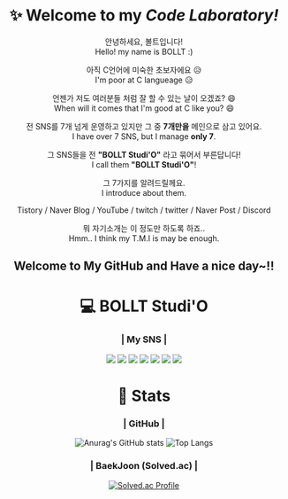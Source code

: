 <div align="center">

# ✨ Welcome to my *Code Laboratory!*  
안녕하세요, 볼트입니다!  
Hello! my name is BOLLT :)  

아직 C언어에 미숙한 초보자에요 :disappointed_relieved:  
I'm poor at C langueage :disappointed_relieved:  

언젠가 저도 여러분들 처럼 잘 할 수 있는 날이 오겠죠? :smile:  
When will it comes that I'm good at C like you? :smile:  


전 SNS를 7개 넘게 운영하고 있지만 그 중 **7개만을** 메인으로 삼고 있어요.  
I have over 7 SNS, but I manage **only 7**.  

그 SNS들을 전 **"BOLLT Studi'O"** 라고 묶어서 부른답니다!  
I call them **"BOLLT Studi'O"**!  

그 7가지를 알려드릴께요.  
I introduce about them.  

Tistory / Naver Blog / YouTube / twitch / twitter / Naver Post / Discord

뭐 자기소개는 이 정도만 하도록 하죠..  
Hmm.. I think my T.M.I is may be enough.  
## Welcome to My GitHub and Have a nice day~!!
# 💻 BOLLT Studi'O
### | My SNS |
<p>
<a href="https://bollt.tistory.com" target="_blank"><img src="https://img.shields.io/badge/-Tistory-lightgrey?style=flat-square&logo=tistory&logocolor=white"/></a>
<a href="https://blog.naver.com/dnil4" target="_blank"><img src="https://img.shields.io/badge/-Naver%20Blog-green?style=flat-square&logo=naver&logocolor=white"/></a>
<a href="https://www.youtube.com/channel/UCA-5RGnzDV2rskwBk241u3A" target="_blank"><img src="https://img.shields.io/badge/-YouTube-red?style=flat-square&logo=youtube&logocolor=red"/></a>
<a href="https://www.twitch.tv/bollt40" target="_blank"><img src="https://img.shields.io/badge/-Twitch-blueviolet?style=flat-square&logo=twitch&logocolor=white"/></a>
<a href="https://twitter.com/BOLLT44" target="_blank"><img src="https://img.shields.io/badge/-Twitter-blue?style=flat-square&logo=twitter&logocolor=white"/></a>
<a href="https://post.naver.com/dnil4" target="_blank"><img src="https://img.shields.io/badge/-Naver%20Post-brightgreen?style=flat-square&logo=naver&logocolor=white"/></a>
<a href="https://discord.gg/35hGybhC2Y" target="_blank"><img src="https://img.shields.io/badge/-Discord-grey?style=flat-square&logo=discord&logocolor=white"/></a>
</p>

 # 📑 Stats
### | GitHub |

![Anurag's GitHub stats](https://github-readme-stats.vercel.app/api?username=BOLLT44&show_icons=true&theme=radical)
![Top Langs](https://github-readme-stats.vercel.app/api/top-langs/?username=BOLLT44&layout=compact&theme=tokyonight)

### | BaekJoon (Solved.ac) |
[![Solved.ac Profile](http://mazassumnida.wtf/api/v2/generate_badge?boj=bollt44)](https://solved.ac/bollt44/)  

</div>
